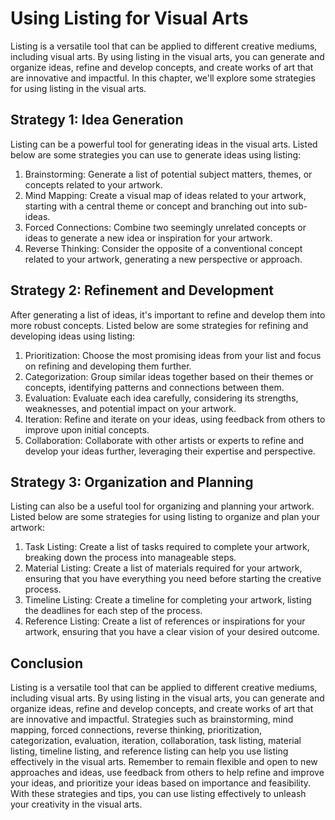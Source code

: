 Using Listing for Visual Arts
========================================================================================

Listing is a versatile tool that can be applied to different creative mediums, including visual arts. By using listing in the visual arts, you can generate and organize ideas, refine and develop concepts, and create works of art that are innovative and impactful. In this chapter, we'll explore some strategies for using listing in the visual arts.

Strategy 1: Idea Generation
---------------------------

Listing can be a powerful tool for generating ideas in the visual arts. Listed below are some strategies you can use to generate ideas using listing:

1. Brainstorming: Generate a list of potential subject matters, themes, or concepts related to your artwork.
2. Mind Mapping: Create a visual map of ideas related to your artwork, starting with a central theme or concept and branching out into sub-ideas.
3. Forced Connections: Combine two seemingly unrelated concepts or ideas to generate a new idea or inspiration for your artwork.
4. Reverse Thinking: Consider the opposite of a conventional concept related to your artwork, generating a new perspective or approach.

Strategy 2: Refinement and Development
--------------------------------------

After generating a list of ideas, it's important to refine and develop them into more robust concepts. Listed below are some strategies for refining and developing ideas using listing:

1. Prioritization: Choose the most promising ideas from your list and focus on refining and developing them further.
2. Categorization: Group similar ideas together based on their themes or concepts, identifying patterns and connections between them.
3. Evaluation: Evaluate each idea carefully, considering its strengths, weaknesses, and potential impact on your artwork.
4. Iteration: Refine and iterate on your ideas, using feedback from others to improve upon initial concepts.
5. Collaboration: Collaborate with other artists or experts to refine and develop your ideas further, leveraging their expertise and perspective.

Strategy 3: Organization and Planning
-------------------------------------

Listing can also be a useful tool for organizing and planning your artwork. Listed below are some strategies for using listing to organize and plan your artwork:

1. Task Listing: Create a list of tasks required to complete your artwork, breaking down the process into manageable steps.
2. Material Listing: Create a list of materials required for your artwork, ensuring that you have everything you need before starting the creative process.
3. Timeline Listing: Create a timeline for completing your artwork, listing the deadlines for each step of the process.
4. Reference Listing: Create a list of references or inspirations for your artwork, ensuring that you have a clear vision of your desired outcome.

Conclusion
----------

Listing is a versatile tool that can be applied to different creative mediums, including visual arts. By using listing in the visual arts, you can generate and organize ideas, refine and develop concepts, and create works of art that are innovative and impactful. Strategies such as brainstorming, mind mapping, forced connections, reverse thinking, prioritization, categorization, evaluation, iteration, collaboration, task listing, material listing, timeline listing, and reference listing can help you use listing effectively in the visual arts. Remember to remain flexible and open to new approaches and ideas, use feedback from others to help refine and improve your ideas, and prioritize your ideas based on importance and feasibility. With these strategies and tips, you can use listing effectively to unleash your creativity in the visual arts.
